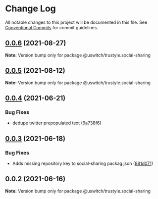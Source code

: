 # Change Log

All notable changes to this project will be documented in this file.
See [Conventional Commits](https://conventionalcommits.org) for commit guidelines.

## [0.0.6](https://github.com/uswitch/trustyle/compare/@uswitch/trustyle.social-sharing@0.0.5...@uswitch/trustyle.social-sharing@0.0.6) (2021-08-27)

**Note:** Version bump only for package @uswitch/trustyle.social-sharing





## [0.0.5](https://github.com/uswitch/trustyle/compare/@uswitch/trustyle.social-sharing@0.0.4...@uswitch/trustyle.social-sharing@0.0.5) (2021-08-12)

**Note:** Version bump only for package @uswitch/trustyle.social-sharing





## [0.0.4](https://github.com/uswitch/trustyle/compare/@uswitch/trustyle.social-sharing@0.0.3...@uswitch/trustyle.social-sharing@0.0.4) (2021-06-21)


### Bug Fixes

* dedupe twitter prepopulated text ([9a738f6](https://github.com/uswitch/trustyle/commit/9a738f6))





## [0.0.3](https://github.com/uswitch/trustyle/compare/@uswitch/trustyle.social-sharing@0.0.2...@uswitch/trustyle.social-sharing@0.0.3) (2021-06-18)


### Bug Fixes

* Adds missing repository key to social-sharing packag.json ([881d071](https://github.com/uswitch/trustyle/commit/881d071))





## 0.0.2 (2021-06-16)

**Note:** Version bump only for package @uswitch/trustyle.social-sharing
